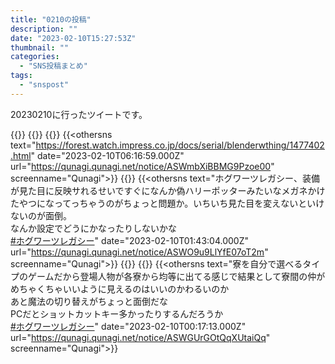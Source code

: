 ```yaml
---
title: "0210の投稿"
description: ""
date: "2023-02-10T15:27:53Z"
thumbnail: ""
categories:
  - "SNS投稿まとめ"
tags:
  - "snspost"
---
```

20230210に行ったツイートです。
<!--more-->
{{<othersns text="奏章プロローグDone<br/>さっさと終わって欲しい気持ちと当たったものに全力ベットして作品を出し続けて欲しい気持ちと" date="2023-02-10T10:13:43.000Z" url="https://qunagi.qunagi.net/notice/ASX7jPNGA8H6ukcfRY" screenname="Qunagi">}}
{{<othersns text="スキルツリーとかあるのか?<br/>ということはまだまだそのレベルの要素すら開放できてない進行度合いなんだな、自分" date="2023-02-10T09:06:45.000Z" url="https://qunagi.qunagi.net/notice/ASX1kstBJSef19sHFQ" screenname="Qunagi">}}
{{<othersns text="今日は最優先で投稿を集めるスクリプト、というか集めた後の処理を直す。<br/>週末は髪切って、火曜は親知らず抜く<br/>同じ歯に対する治療だから切り開き具合が前回とそう変わるとは思えないから腫れ方も変わらないだろうな。その点ちょっとナーバス" date="2023-02-10T09:01:21.000Z" url="https://qunagi.qunagi.net/notice/ASX1GxKeEHp46sS0Nk" screenname="Qunagi">}}
{{<othersns text="<a href="https://forest.watch.impress.co.jp/docs/serial/blenderwthing/1477402.html" rel="ugc">https://forest.watch.impress.co.jp/docs/serial/blenderwthing/1477402.html</a>" date="2023-02-10T06:16:59.000Z" url="https://qunagi.qunagi.net/notice/ASWmbXiBBMG9Pzoe00" screenname="Qunagi">}}
{{<othersns text="全投稿の中からフォローしてる人の投稿を数十件取り出す、って処理になるからそうなるか" date="2023-02-10T01:46:45.000Z" url="https://qunagi.qunagi.net/notice/ASWOUG5ltXexqTqQfw" screenname="Qunagi">}}
{{<othersns text="ホグワーツレガシー、装備が見た目に反映サれるせいですぐになんか偽ハリーポッターみたいなメガネかけたやつになってっちゃうのがちょっと問題か。いちいち見た目を変えないといけないのが面倒。<br/>なんか設定でどうにかなったりしないかな<br/><a class="hashtag" data-tag="ホグワーツレガシー" href="https://qunagi.qunagi.net/tag/ホグワーツレガシー">#ホグワーツレガシー</a>" date="2023-02-10T01:43:04.000Z" url="https://qunagi.qunagi.net/notice/ASWO9u9LlYfE07oT2m" screenname="Qunagi">}}
{{<othersns text="というか&amp;ampみたいにHTMLのエスケープされてるから&quot;を気にしなくて大丈夫だと思ってそのまま突っ込んだのが問題か" date="2023-02-10T00:37:52.000Z" url="https://qunagi.qunagi.net/notice/ASWIL4Dk417shBo4sS" screenname="Qunagi">}}
{{<othersns text="pleroma、APIでハッシュタグ付きの投稿を取得するとHTMLのリンクが入った状態で取れるんだな<br/>ちょっと扱いを考えないといけないか" date="2023-02-10T00:28:21.000Z" url="https://qunagi.qunagi.net/notice/ASWHUOvQM1T3Yt7qWu" screenname="Qunagi">}}
{{<othersns text="寮を自分で選べるタイプのゲームだから登場人物が各寮から均等に出てる感じで結果として寮間の仲がめちゃくちゃいいように見えるのはいいのかわるいのか<br/>あと魔法の切り替えがちょっと面倒だな<br/>PCだとショットカットキー多かったりするんだろうか<br/><a class="hashtag" data-tag="ホグワーツレガシー" href="https://qunagi.qunagi.net/tag/ホグワーツレガシー">#ホグワーツレガシー</a>" date="2023-02-10T00:17:13.000Z" url="https://qunagi.qunagi.net/notice/ASWGUrGOtQqXUtaiQq" screenname="Qunagi">}}

